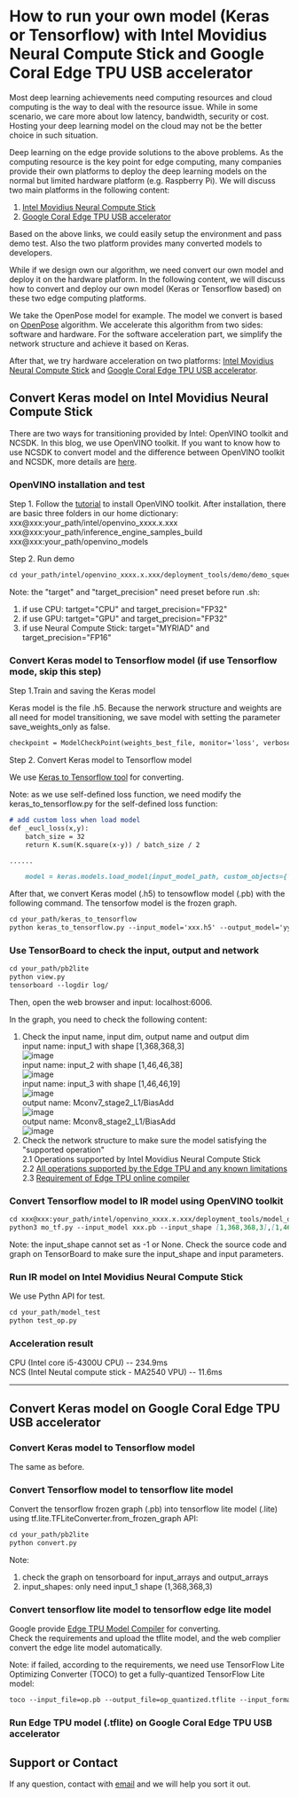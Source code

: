 # How to run your own model (Keras or Tensorflow) with Intel Movidius Neural Compute Stick and Google Coral Edge TPU USB accelerator

Most deep learning achievements need computing resources and cloud computing is the way to deal with the resource issue. While in some scenario, we care more about low latency, bandwidth, security or cost. Hosting your deep learning model on the cloud may not be the better choice in such situation.

Deep learning on the edge provide solutions to the above problems. As the computing resource is the key point for edge computing, many companies provide their own platforms to deploy the deep learning models on the normal but limited hardware platform (e.g. Raspberry Pi). We will discuss two main platforms in the following content:

1. [Intel Movidius Neural Compute Stick](https://software.intel.com/en-us/neural-compute-stick) 
2. [Google Coral Edge TPU USB accelerator](https://coral.withgoogle.com)

Based on the above links, we could easily setup the environment and pass demo test. Also the two platform provides many converted models to developers. 

While if we design own our algorithm, we need convert our own model and deploy it on the hardware platform. In the following content, we will discuss how to convert and deploy our own model (Keras or Tensorflow based) on these two edge computing platforms. 

We take the OpenPose model for example. The model we convert is based on [OpenPose](https://github.com/CMU-Perceptual-Computing-Lab/openpose) algorithm. We accelerate this algorithm from two sides: software and hardware. For the software acceleration part, we simplify the network structure and achieve it based on Keras. 

After that, we try hardware acceleration on two platforms: [Intel Movidius Neural Compute Stick](https://software.intel.com/en-us/neural-compute-stick) and [Google Coral Edge TPU USB accelerator](https://coral.withgoogle.com).

## Convert Keras model on Intel Movidius Neural Compute Stick 

There are two ways for transitioning provided by Intel: OpenVINO toolkit and NCSDK. In this blog, we use OpenVINO toolkit. If you want to know how to use NCSDK to convert model and the difference between OpenVINO toolkit and NCSDK, more details are [here](https://software.intel.com/en-us/articles/transitioning-from-intel-movidius-neural-compute-sdk-to-openvino-toolkit).

### OpenVINO installation and test

Step 1. Follow the [tutorial](https://software.intel.com/en-us/articles/get-started-with-neural-compute-stick) to install OpenVINO toolkit. 
After installation, there are basic three folders in our home dictionary:  
xxx@xxx:your_path/intel/openvino_xxxx.x.xxx  
xxx@xxx:your_path/inference_engine_samples_build  
xxx@xxx:your_path/openvino_models

Step 2. Run demo

```markdown
cd your_path/intel/openvino_xxxx.x.xxx/deployment_tools/demo/demo_squeezenet_download_convert_run.sh
```

Note: 
the "target" and "target_precision" need preset before run .sh:
1. if use CPU: tartget="CPU" and target_precision="FP32"
2. if use GPU: tartget="GPU" and target_precision="FP32"
3. if use Neural Compute Stick: target="MYRIAD" and target_precision="FP16"

### Convert Keras model to Tensorflow model (if use Tensorflow mode, skip this step)

Step 1.Train and saving the Keras model

Keras model is the file .h5. Because the nerwork structure and weights are all need for model transitioning, we save model with setting the parameter save_weights_only as false.

```markdown
checkpoint = ModelCheckPoint(weights_best_file, monitor='loss', verbose=0, save_best_only=False, save_weights_only=False, mode='min', period=1)
```

Step 2. Convert Keras model to Tensorflow model

We use [Keras to Tensorflow tool](https://github.com/amir-abdi/keras_to_tensorflow) for converting.

Note: as we use self-defined loss function, we need modify the keras_to_tensorflow.py for the self-defined loss function:

```markdown
# add custom loss when load model
def _eucl_loss(x,y):
    batch_size = 32
    return K.sum(K.square(x-y)) / batch_size / 2

......

    model = keras.models.load_model(input_model_path, custom_objects={'_eucl_loss':_eucl_loss})
```

After that, we convert Keras model (.h5) to tensowflow model (.pb) with the following command. The tensorfow model is the frozen graph.

```markdown
cd your_path/keras_to_tensorflow
python keras_to_tensorflow.py --input_model='xxx.h5' --output_model='yyy.pb'
```

### Use TensorBoard to check the input, output and network

```markdown
cd your_path/pb2lite
python view.py
tensorboard --logdir log/
```
Then, open the web browser and input: localhost:6006. 

In the graph, you need to check the following content:
1. Check the input name, input dim, output name and output dim  
input name: input_1 with shape [1,368,368,3]  
 ![image](http://ww2.sinaimg.cn/large/006tNc79ly1g3zf7di4bej30tu0jl75d.jpg)  
input name: input_2 with shape [1,46,46,38]  
 ![image](http://ww2.sinaimg.cn/large/006tNc79ly1g3zf7qwsgwj30ty0jktak.jpg)   
input name: input_3 with shape [1,46,46,19]  
 ![image](http://ww4.sinaimg.cn/large/006tNc79ly1g3zf7qfoxbj30tv0jstak.jpg)  
 output name: Mconv7_stage2_L1/BiasAdd  
 ![image](http://ww4.sinaimg.cn/large/006tNc79ly1g3zf7ql3gvj30ty0jpq53.jpg)  
 output name: Mconv8_stage2_L1/BiasAdd  
 ![image](http://ww2.sinaimg.cn/large/006tNc79ly1g3zf7qt2y5j30tw0jmabs.jpg)  
2. Check the network structure to make sure the model satisfying the "supported operation"  
2.1 Operations supported by Intel Movidius Neural Compute Stick  
2.2 [All operations supported by the Edge TPU and any known limitations](https://coral.withgoogle.com/docs/edgetpu/models-intro/)  
2.3 [Requirement of Edge TPU online compiler](https://coral.withgoogle.com/web-compiler/)

### Convert Tensorflow model to IR model using OpenVINO toolkit

```markdown
cd xxx@xxx:your_path/intel/openvino_xxxx.x.xxx/deployment_tools/model_optimizer
python3 mo_tf.py --input_model xxx.pb --input_shape [1,368,368,3],[1,46,46,38],[1,46,46,19] --input input_1,input_2,input_3 --data_type FP16 --output Mconv7_stage2_L1/BiasAdd,Mconv8_stage2_L1/BiasAdd --output_dir /tmp/
```

Note: the input_shape cannot set as -1 or None. Check the source code and graph on TensorBoard to make sure the input_shape and input parameters. 

### Run IR model on Intel Movidius Neural Compute Stick 

We use Pythn API for test. 

```markdown
cd your_path/model_test
python test_op.py
```

### Acceleration result
CPU (Intel core i5-4300U CPU) -- 234.9ms  
NCS (Intel Neutal compute stick - MA2540 VPU) -- 11.6ms


****

## Convert Keras model on Google Coral Edge TPU USB accelerator

### Convert Keras model to Tensorflow model

The same as before.

### Convert Tensorflow model to tensorflow lite model

Convert the tensorflow frozen graph (.pb) into tensorflow lite model (.lite) using tf.lite.TFLiteConverter.from_frozen_graph API:

```markdown
cd your_path/pb2lite
python convert.py
```

Note: 
1. check the graph on tensorboard for input_arrays and output_arrays
2. input_shapes: only need input_1 shape (1,368,368,3)

### Convert tensorflow lite model to tensorflow edge lite model

Google provide [Edge TPU Model Compiler](https://coral.withgoogle.com/web-compiler) for converting.  
Check the requirements and upload the tflite model, and the web complier convert the edge lite model automatically.

Note: if failed, according to the requirements, we need use TensorFlow Lite Optimizing Converter (TOCO) to get a fully-quantized TensorFlow Lite model:

```markdown
toco --input_file=op.pb --output_file=op_quantized.tflite --input_format=TENSORFLOW_GRAPHDEF --output_format=TFLITE --inference_type=QUANTIZED_UINT8 --input_shape="1,368, 368,3" --input_array=input_1 --output_array="Mconv7_stage2_L1/BiasAdd","Mconv8_stage2_L1/BiasAdd" --std_value=128 --mean_value=128 --default_ranges_min=0 --default_ranges_max=6
```

### Run Edge TPU model (.tflite) on Google Coral Edge TPU USB accelerator


## Support or Contact

If any question, contact with [email](nicolekliao@163.com) and we will help you sort it out.

